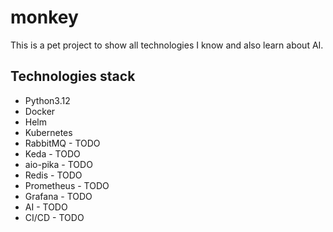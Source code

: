 # monkey
This is a pet project to show all technologies I know and also learn about AI.

## Technologies stack
- Python3.12
- Docker
- Helm
- Kubernetes
- RabbitMQ - TODO
- Keda - TODO
- aio-pika - TODO
- Redis - TODO
- Prometheus - TODO
- Grafana - TODO
- AI - TODO
- CI/CD - TODO
